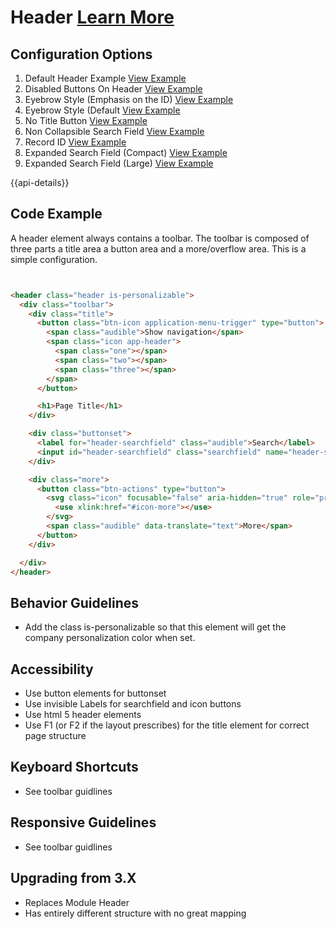 
# Header  [Learn More](#)

## Configuration Options

1. Default Header Example [View Example]( ../components/header/example-index)
2. Disabled Buttons On Header [View Example]( ../components/header/example-disabled-buttons)
3. Eyebrow Style (Emphasis on the ID) [View Example]( ../components/header/example-emphasize-id)
4. Eyebrow Style (Default [View Example]( ../components/header/example-eyebrow)
5. No Title Button [View Example]( ../components/header/example-no-title-button)
6. Non Collapsible Search Field [View Example]( ../components/header/example-non-collapsible-searchfield)
7. Record ID [View Example]( ../components/header/example-record-id)
8. Expanded Search Field (Compact) [View Example]( ../components/header/example-searchfield-expanded)
9. Expanded Search Field (Large) [View Example]( ../components/header/example-searchfield-large)

{{api-details}}

## Code Example

A header element always contains a toolbar. The toolbar is composed of three parts a title area a button area and a more/overflow area.
This is a simple configuration.

```html


<header class="header is-personalizable">
  <div class="toolbar">
    <div class="title">
      <button class="btn-icon application-menu-trigger" type="button">
        <span class="audible">Show navigation</span>
        <span class="icon app-header">
          <span class="one"></span>
          <span class="two"></span>
          <span class="three"></span>
        </span>
      </button>

      <h1>Page Title</h1>
    </div>

    <div class="buttonset">
      <label for="header-searchfield" class="audible">Search</label>
      <input id="header-searchfield" class="searchfield" name="header-searchfield" />
    </div>

    <div class="more">
      <button class="btn-actions" type="button">
        <svg class="icon" focusable="false" aria-hidden="true" role="presentation">
          <use xlink:href="#icon-more"></use>
        </svg>
        <span class="audible" data-translate="text">More</span>
      </button>
    </div>

  </div>
</header>


```

## Behavior Guidelines

- Add the class is-personalizable so that this element will get the company personalization color when set.

## Accessibility

- Use button elements for buttonset
- Use invisible Labels for searchfield and icon buttons
- Use html 5 header elements
- Use F1 (or F2 if the layout prescribes) for the title element for correct page structure

## Keyboard Shortcuts

- See toolbar guidlines

## Responsive Guidelines

- See toolbar guidlines

## Upgrading from 3.X

- Replaces Module Header
- Has entirely different structure with no great mapping
